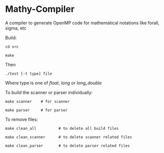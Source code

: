# Mathy-Compiler
A compiler to generate OpenMP code for mathematical notations like forall, sigma, etc

Build:

```
cd src

make
```
Then
```
./test [-t type] file
```
Where type is one of *float*, *long* or *long_double*

To build the scanner or parser individually:

```
make scanner    # for scanner

make parser     # for parser
```
To remove files:

```
make clean_all          # to delete all build files

make clean_scanner      # to delete scanner related files

make clean_parser       # to delete parser related files
```
